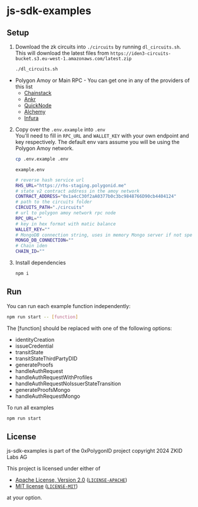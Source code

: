 # js-sdk-examples

## Setup

1. Download the zk circuits into `./circuits` by running `dl_circuits.sh`. This will download the latest files from `https://iden3-circuits-bucket.s3.eu-west-1.amazonaws.com/latest.zip`

    ```bash
    ./dl_circuits.sh
    ```

- Polygon Amoy or Main RPC - You can get one in any of the providers of this list
  - [Chainstack](https://chainstack.com/)
  - [Ankr](https://ankr.com/)
  - [QuickNode](https://quicknode.com/)
  - [Alchemy](https://www.alchemy.com/)
  - [Infura](https://www.infura.io/)

2. Copy over the `.env.example` into `.env`  
  You'll need to fill in `RPC_URL` and `WALLET_KEY` with your own endpoint and key respectively. The default env vars assume you will be using the Polygon Amoy network.

    ```bash
    cp .env.example .env
    ```

    `example.env`

    ```bash
    # reverse hash service url
    RHS_URL="https://rhs-staging.polygonid.me" 
    # state v2 contract address in the amoy network
    CONTRACT_ADDRESS="0x1a4cC30f2aA0377b0c3bc9848766D90cb4404124"
    # path to the circuits folder
    CIRCUITS_PATH="./circuits" 
    # url to polygon amoy network rpc node
    RPC_URL="" 
    # key in hex format with matic balance
    WALLET_KEY="" 
    # MongoDB connection string, uses in memory Mongo server if not specified
    MONGO_DB_CONNECTION=""
    # Chain iden
    CHAIN_ID=""
    ```

3. Install dependencies

    ```bash
    npm i 
    ```

## Run

You can run each example function independently:

```bash
npm run start -- [function]
```

The [function] should be replaced with one of the following options:

- identityCreation  
- issueCredential  
- transitState
- transitStateThirdPartyDID
- generateProofs
- handleAuthRequest
- handleAuthRequestWithProfiles
- handleAuthRequestNoIssuerStateTransition
- generateProofsMongo
- handleAuthRequestMongo

To run all examples

```bash
npm run start
```

## License

js-sdk-examples is part of the 0xPolygonID project copyright 2024 ZKID Labs AG

This project is licensed under either of

- [Apache License, Version 2.0](https://www.apache.org/licenses/LICENSE-2.0) ([`LICENSE-APACHE`](LICENSE-APACHE))
- [MIT license](https://opensource.org/licenses/MIT) ([`LICENSE-MIT`](LICENSE-MIT))

at your option.

